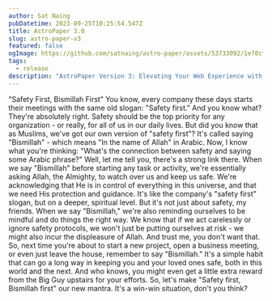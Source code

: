 ```yaml
---
author: Sat Naing
pubDatetime: 2023-09-25T10:25:54.547Z
title: AstroPaper 3.0
slug: astro-paper-v3
featured: false
ogImage: https://github.com/satnaing/astro-paper/assets/53733092/1ef0cf03-8137-4d67-ac81-84a032119e3a
tags:
  - release
description: "AstroPaper Version 3: Elevating Your Web Experience with Astro v3 and Seamless View Transitions"
---
```

"Safety First, Bismillah First"
You know, every company these days starts their meetings with the same old slogan: "Safety first." And you know what? They're absolutely right. Safety should be the top priority for any organization - or really, for all of us in our daily lives.
But did you know that as Muslims, we've got our own version of "safety first"? It's called saying "Bismillah" - which means "In the name of Allah" in Arabic. Now, I know what you're thinking: "What's the connection between safety and saying some Arabic phrase?" Well, let me tell you, there's a strong link there.
When we say "Bismillah" before starting any task or activity, we're essentially asking Allah, the Almighty, to watch over us and keep us safe. We're acknowledging that He is in control of everything in this universe, and that we need His protection and guidance. It's like the company's "safety first" slogan, but on a deeper, spiritual level.
But it's not just about safety, my friends. When we say "Bismillah," we're also reminding ourselves to be mindful and do things the right way. We know that if we act carelessly or ignore safety protocols, we won't just be putting ourselves at risk - we might also incur the displeasure of Allah. And trust me, you don't want that.
So, next time you're about to start a new project, open a business meeting, or even just leave the house, remember to say "Bismillah." It's a simple habit that can go a long way in keeping you and your loved ones safe, both in this world and the next. And who knows, you might even get a little extra reward from the Big Guy upstairs for your efforts.
So, let's make "Safety first, Bismillah first" our new mantra. It's a win-win situation, don't you think?

